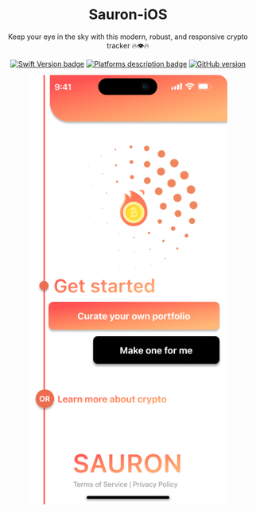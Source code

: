 <div align="center">
 
# Sauron-iOS
Keep your eye in the sky with this modern, robust, and responsive crypto tracker 🔥👁🔥
 
[![Swift Version badge](https://img.shields.io/badge/Swift-5.7.1-orange.svg)](https://shields.io/)
[![Platforms description badge](https://img.shields.io/badge/Platform-iOS-blue.svg)](https://shields.io/)
[![GitHub version](https://badge.fury.io/gh/jcook03266%2FSauron-iOS.svg)](https://badge.fury.io/gh/jcook03266%2FSauron-iOS)
 
</div>

<div align="center">
 
<img src="https://github.com/jcook03266/Sauron-iOS/blob/main/Resources/FTUE%20Homescreen.png" width = "400">
 
</div>
